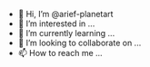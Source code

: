 - 👋 Hi, I’m @arief-planetart
- 👀 I’m interested in ...
- 🌱 I’m currently learning ...
- 💞️ I’m looking to collaborate on ...
- 📫 How to reach me ...

<!---
arief-planetart/arief-planetart is a ✨ special ✨ repository because its `README.md` (this file) appears on your GitHub profile.
You can click the Preview link to take a look at your changes.
--->
